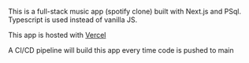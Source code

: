 This is a full-stack music app (spotify clone) built with Next.js and PSql.
Typescript is used instead of vanilla JS.

This app is hosted with [Vercel](https://musicapp.sagarsubedi.com)

A CI/CD pipeline will build this app every time code is pushed to main